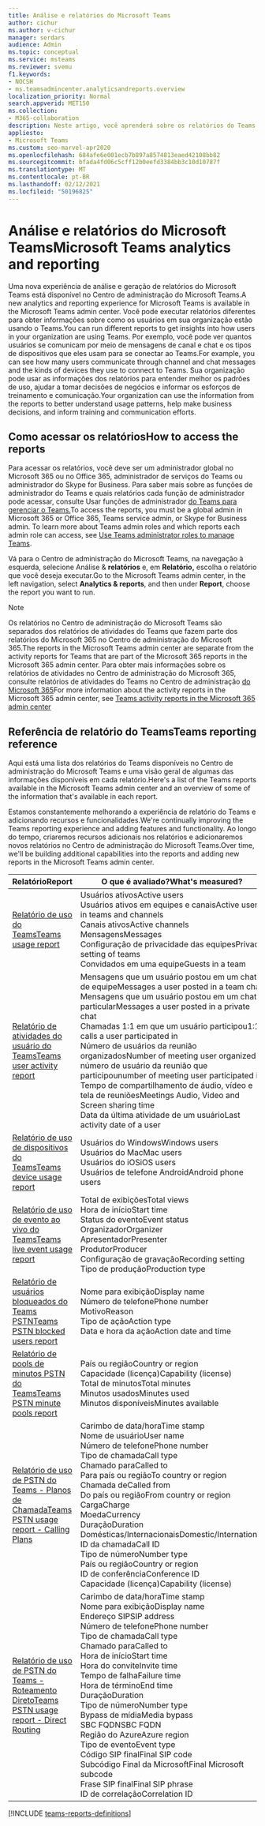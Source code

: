 ```yaml
---
title: Análise e relatórios do Microsoft Teams
author: cichur
ms.author: v-cichur
manager: serdars
audience: Admin
ms.topic: conceptual
ms.service: msteams
ms.reviewer: svemu
f1.keywords:
- NOCSH
- ms.teamsadmincenter.analyticsandreports.overview
localization_priority: Normal
search.appverid: MET150
ms.collection:
- M365-collaboration
description: Neste artigo, você aprenderá sobre os relatórios do Teams disponíveis no Centro de administração do Microsoft Teams.
appliesto:
- Microsoft Teams
ms.custom: seo-marvel-apr2020
ms.openlocfilehash: 684afe6e001ecb7b897a8574813eaed42108bb82
ms.sourcegitcommit: bfada4fd06c5cff12b0eefd3384bb3c10d10787f
ms.translationtype: MT
ms.contentlocale: pt-BR
ms.lasthandoff: 02/12/2021
ms.locfileid: "50196825"
---
```

# <a name="microsoft-teams-analytics-and-reporting"></a><span data-ttu-id="ebd23-103">Análise e relatórios do Microsoft Teams</span><span class="sxs-lookup"><span data-stu-id="ebd23-103">Microsoft Teams analytics and reporting</span></span>

<span data-ttu-id="ebd23-104">Uma nova experiência de análise e geração de relatórios do Microsoft Teams está disponível no Centro de administração do Microsoft Teams.</span><span class="sxs-lookup"><span data-stu-id="ebd23-104">A new analytics and reporting experience for Microsoft Teams is available in the Microsoft Teams admin center.</span></span> <span data-ttu-id="ebd23-105">Você pode executar relatórios diferentes para obter informações sobre como os usuários em sua organização estão usando o Teams.</span><span class="sxs-lookup"><span data-stu-id="ebd23-105">You can run different reports to get insights into how users in your organization are using Teams.</span></span> <span data-ttu-id="ebd23-106">Por exemplo, você pode ver quantos usuários se comunicam por meio de mensagens de canal e chat e os tipos de dispositivos que eles usam para se conectar ao Teams.</span><span class="sxs-lookup"><span data-stu-id="ebd23-106">For example, you can see how many users communicate through channel and chat messages and the kinds of devices they use to connect to Teams.</span></span> <span data-ttu-id="ebd23-107">Sua organização pode usar as informações dos relatórios para entender melhor os padrões de uso, ajudar a tomar decisões de negócios e informar os esforços de treinamento e comunicação.</span><span class="sxs-lookup"><span data-stu-id="ebd23-107">Your organization can use the information from the reports to better understand usage patterns, help make business decisions, and inform training and communication efforts.</span></span>

## <a name="how-to-access-the-reports"></a><span data-ttu-id="ebd23-108">Como acessar os relatórios</span><span class="sxs-lookup"><span data-stu-id="ebd23-108">How to access the reports</span></span>

<span data-ttu-id="ebd23-109">Para acessar os relatórios, você deve ser um administrador global no Microsoft 365 ou no Office 365, administrador de serviços do Teams ou administrador do Skype for Business. Para saber mais sobre as funções de administrador do Teams e quais relatórios cada função de administrador pode acessar, consulte Usar funções de administrador [do Teams para gerenciar o Teams.](../using-admin-roles.md)</span><span class="sxs-lookup"><span data-stu-id="ebd23-109">To access the reports, you must be a global admin in Microsoft 365 or Office 365, Teams service admin, or Skype for Business admin. To learn more about Teams admin roles and which reports each admin role can access, see [Use Teams administrator roles to manage Teams](../using-admin-roles.md).</span></span>

<span data-ttu-id="ebd23-110">Vá para o Centro de administração do Microsoft Teams, na navegação à esquerda, selecione Análise & **relatórios** e, em **Relatório,** escolha o relatório que você deseja executar.</span><span class="sxs-lookup"><span data-stu-id="ebd23-110">Go to the Microsoft Teams admin center, in the left navigation, select **Analytics & reports**, and then under **Report**, choose the report you want to run.</span></span>

> [!NOTE]
> <span data-ttu-id="ebd23-111">Os relatórios no Centro de administração do Microsoft Teams são separados dos relatórios de atividades do Teams que fazem parte dos relatórios do Microsoft 365 no Centro de administração do Microsoft 365.</span><span class="sxs-lookup"><span data-stu-id="ebd23-111">The reports in the Microsoft Teams admin center are separate from the activity reports for Teams that are part of the Microsoft 365 reports in the Microsoft 365 admin center.</span></span> <span data-ttu-id="ebd23-112">Para obter mais informações sobre os relatórios de atividades no Centro de administração do Microsoft 365, consulte relatórios de atividades do Teams no Centro de administração [do Microsoft 365](../teams-activity-reports.md)</span><span class="sxs-lookup"><span data-stu-id="ebd23-112">For more information about the activity reports in the Microsoft 365 admin center, see [Teams activity reports in the Microsoft 365 admin center](../teams-activity-reports.md)</span></span>

## <a name="teams-reporting-reference"></a><span data-ttu-id="ebd23-113">Referência de relatório do Teams</span><span class="sxs-lookup"><span data-stu-id="ebd23-113">Teams reporting reference</span></span>

<span data-ttu-id="ebd23-114">Aqui está uma lista dos relatórios do Teams disponíveis no Centro de administração do Microsoft Teams e uma visão geral de algumas das informações disponíveis em cada relatório.</span><span class="sxs-lookup"><span data-stu-id="ebd23-114">Here's a list of the Teams reports available in the Microsoft Teams admin center and an overview of some of the information that's available in each report.</span></span>

<span data-ttu-id="ebd23-115">Estamos constantemente melhorando a experiência de relatório do Teams e adicionando recursos e funcionalidades.</span><span class="sxs-lookup"><span data-stu-id="ebd23-115">We're continually improving the Teams reporting experience and adding features and functionality.</span></span> <span data-ttu-id="ebd23-116">Ao longo do tempo, criaremos recursos adicionais nos relatórios e adicionaremos novos relatórios no Centro de administração do Microsoft Teams.</span><span class="sxs-lookup"><span data-stu-id="ebd23-116">Over time, we'll be building additional capabilities into the reports and adding new reports in the Microsoft Teams admin center.</span></span>

|<span data-ttu-id="ebd23-117">Relatório</span><span class="sxs-lookup"><span data-stu-id="ebd23-117">Report</span></span>  |<span data-ttu-id="ebd23-118">O que é avaliado?</span><span class="sxs-lookup"><span data-stu-id="ebd23-118">What's measured?</span></span> |
|---------|---------|
|[<span data-ttu-id="ebd23-119">Relatório de uso do Teams</span><span class="sxs-lookup"><span data-stu-id="ebd23-119">Teams usage report</span></span>](teams-usage-report.md)  |  <span data-ttu-id="ebd23-120">Usuários ativos</span><span class="sxs-lookup"><span data-stu-id="ebd23-120">Active users</span></span><br/><span data-ttu-id="ebd23-121">Usuários ativos em equipes e canais</span><span class="sxs-lookup"><span data-stu-id="ebd23-121">Active users in teams and channels</span></span><br/><span data-ttu-id="ebd23-122">Canais ativos</span><span class="sxs-lookup"><span data-stu-id="ebd23-122">Active channels</span></span><br/><span data-ttu-id="ebd23-123">Mensagens</span><span class="sxs-lookup"><span data-stu-id="ebd23-123">Messages</span></span><br/><span data-ttu-id="ebd23-124">Configuração de privacidade das equipes</span><span class="sxs-lookup"><span data-stu-id="ebd23-124">Privacy setting of  teams</span></span><br/><span data-ttu-id="ebd23-125">Convidados em uma equipe</span><span class="sxs-lookup"><span data-stu-id="ebd23-125">Guests in a team</span></span>   |
|[<span data-ttu-id="ebd23-126">Relatório de atividades do usuário do Teams</span><span class="sxs-lookup"><span data-stu-id="ebd23-126">Teams user activity report</span></span>](user-activity-report.md)  | <span data-ttu-id="ebd23-127">Mensagens que um usuário postou em um chat de equipe</span><span class="sxs-lookup"><span data-stu-id="ebd23-127">Messages a user posted in a team chat</span></span><br/><span data-ttu-id="ebd23-128">Mensagens que um usuário postou em um chat particular</span><span class="sxs-lookup"><span data-stu-id="ebd23-128">Messages a user posted in a private chat</span></span><br/>  <span data-ttu-id="ebd23-129">Chamadas 1:1 em que um usuário participou</span><span class="sxs-lookup"><span data-stu-id="ebd23-129">1:1 calls a user participated in</span></span><br/> <span data-ttu-id="ebd23-130">Número de usuários da reunião organizados</span><span class="sxs-lookup"><span data-stu-id="ebd23-130">Number of meeting user organized</span></span> <br/><span data-ttu-id="ebd23-131">número de usuário da reunião que participou</span><span class="sxs-lookup"><span data-stu-id="ebd23-131">number of meeting user participated it</span></span><br/><span data-ttu-id="ebd23-132">Tempo de compartilhamento de áudio, vídeo e tela de reuniões</span><span class="sxs-lookup"><span data-stu-id="ebd23-132">Meetings Audio, Video and Screen sharing time</span></span><br/>   <span data-ttu-id="ebd23-133">Data da última atividade de um usuário</span><span class="sxs-lookup"><span data-stu-id="ebd23-133">Last activity date of a user</span></span>     |
|[<span data-ttu-id="ebd23-134">Relatório de uso de dispositivos do Teams</span><span class="sxs-lookup"><span data-stu-id="ebd23-134">Teams device usage report</span></span>](device-usage-report.md)   |  <span data-ttu-id="ebd23-135">Usuários do Windows</span><span class="sxs-lookup"><span data-stu-id="ebd23-135">Windows users</span></span><br/><span data-ttu-id="ebd23-136">Usuários do Mac</span><span class="sxs-lookup"><span data-stu-id="ebd23-136">Mac users</span></span><br/><span data-ttu-id="ebd23-137">Usuários do iOS</span><span class="sxs-lookup"><span data-stu-id="ebd23-137">iOS users</span></span><br/><span data-ttu-id="ebd23-138">Usuários de telefone Android</span><span class="sxs-lookup"><span data-stu-id="ebd23-138">Android phone users</span></span>     |
|[<span data-ttu-id="ebd23-139">Relatório de uso de evento ao vivo do Teams</span><span class="sxs-lookup"><span data-stu-id="ebd23-139">Teams live event usage report</span></span>](teams-live-event-usage-report.md)   |  <span data-ttu-id="ebd23-140">Total de exibições</span><span class="sxs-lookup"><span data-stu-id="ebd23-140">Total views</span></span><br><span data-ttu-id="ebd23-141">Hora de início</span><span class="sxs-lookup"><span data-stu-id="ebd23-141">Start time</span></span><br><span data-ttu-id="ebd23-142">Status do evento</span><span class="sxs-lookup"><span data-stu-id="ebd23-142">Event status</span></span><br><span data-ttu-id="ebd23-143">Organizador</span><span class="sxs-lookup"><span data-stu-id="ebd23-143">Organizer</span></span><br><span data-ttu-id="ebd23-144">Apresentador</span><span class="sxs-lookup"><span data-stu-id="ebd23-144">Presenter</span></span><br><span data-ttu-id="ebd23-145">Produtor</span><span class="sxs-lookup"><span data-stu-id="ebd23-145">Producer</span></span><br><span data-ttu-id="ebd23-146">Configuração de gravação</span><span class="sxs-lookup"><span data-stu-id="ebd23-146">Recording setting</span></span><br><span data-ttu-id="ebd23-147">Tipo de produção</span><span class="sxs-lookup"><span data-stu-id="ebd23-147">Production type</span></span>    |
|[<span data-ttu-id="ebd23-148">Relatório de usuários bloqueados do Teams PSTN</span><span class="sxs-lookup"><span data-stu-id="ebd23-148">Teams PSTN blocked users report</span></span>](pstn-blocked-users-report.md)   |  <span data-ttu-id="ebd23-149">Nome para exibição</span><span class="sxs-lookup"><span data-stu-id="ebd23-149">Display name</span></span><br><span data-ttu-id="ebd23-150">Número de telefone</span><span class="sxs-lookup"><span data-stu-id="ebd23-150">Phone number</span></span><br><span data-ttu-id="ebd23-151">Motivo</span><span class="sxs-lookup"><span data-stu-id="ebd23-151">Reason</span></span><br><span data-ttu-id="ebd23-152">Tipo de ação</span><span class="sxs-lookup"><span data-stu-id="ebd23-152">Action type</span></span><br><span data-ttu-id="ebd23-153">Data e hora da ação</span><span class="sxs-lookup"><span data-stu-id="ebd23-153">Action date and time</span></span>   |
|[<span data-ttu-id="ebd23-154">Relatório de pools de minutos PSTN do Teams</span><span class="sxs-lookup"><span data-stu-id="ebd23-154">Teams PSTN minute pools report</span></span>](pstn-minute-pools-report.md) |  <span data-ttu-id="ebd23-155">País ou região</span><span class="sxs-lookup"><span data-stu-id="ebd23-155">Country or region</span></span><br><span data-ttu-id="ebd23-156">Capacidade (licença)</span><span class="sxs-lookup"><span data-stu-id="ebd23-156">Capability (license)</span></span> <br><span data-ttu-id="ebd23-157">Total de minutos</span><span class="sxs-lookup"><span data-stu-id="ebd23-157">Total minutes</span></span><br><span data-ttu-id="ebd23-158">Minutos usados</span><span class="sxs-lookup"><span data-stu-id="ebd23-158">Minutes used</span></span><br><span data-ttu-id="ebd23-159">Minutos disponíveis</span><span class="sxs-lookup"><span data-stu-id="ebd23-159">Minutes available</span></span>|
|[<span data-ttu-id="ebd23-160">Relatório de uso de PSTN do Teams - Planos de Chamada</span><span class="sxs-lookup"><span data-stu-id="ebd23-160">Teams PSTN usage report - Calling Plans</span></span>](pstn-usage-report.md#calling-plans)|  <span data-ttu-id="ebd23-161">Carimbo de data/hora</span><span class="sxs-lookup"><span data-stu-id="ebd23-161">Time stamp</span></span><br><span data-ttu-id="ebd23-162">Nome de usuário</span><span class="sxs-lookup"><span data-stu-id="ebd23-162">User name</span></span><br><span data-ttu-id="ebd23-163">Número de telefone</span><span class="sxs-lookup"><span data-stu-id="ebd23-163">Phone number</span></span><br><span data-ttu-id="ebd23-164">Tipo de chamada</span><span class="sxs-lookup"><span data-stu-id="ebd23-164">Call type</span></span> <br><span data-ttu-id="ebd23-165">Chamado para</span><span class="sxs-lookup"><span data-stu-id="ebd23-165">Called to</span></span><br><span data-ttu-id="ebd23-166">Para país ou região</span><span class="sxs-lookup"><span data-stu-id="ebd23-166">To country or region</span></span> <br><span data-ttu-id="ebd23-167">Chamada de</span><span class="sxs-lookup"><span data-stu-id="ebd23-167">Called from</span></span> <br><span data-ttu-id="ebd23-168">Do país ou região</span><span class="sxs-lookup"><span data-stu-id="ebd23-168">From country or region</span></span><br><span data-ttu-id="ebd23-169">Carga</span><span class="sxs-lookup"><span data-stu-id="ebd23-169">Charge</span></span><br><span data-ttu-id="ebd23-170">Moeda</span><span class="sxs-lookup"><span data-stu-id="ebd23-170">Currency</span></span><br><span data-ttu-id="ebd23-171">Duração</span><span class="sxs-lookup"><span data-stu-id="ebd23-171">Duration</span></span><br><span data-ttu-id="ebd23-172">Domésticas/Internacionais</span><span class="sxs-lookup"><span data-stu-id="ebd23-172">Domestic/International</span></span><br><span data-ttu-id="ebd23-173">ID da chamada</span><span class="sxs-lookup"><span data-stu-id="ebd23-173">Call ID</span></span><br><span data-ttu-id="ebd23-174">Tipo de número</span><span class="sxs-lookup"><span data-stu-id="ebd23-174">Number type</span></span><br><span data-ttu-id="ebd23-175">País ou região</span><span class="sxs-lookup"><span data-stu-id="ebd23-175">Country or region</span></span><br><span data-ttu-id="ebd23-176">ID de conferência</span><span class="sxs-lookup"><span data-stu-id="ebd23-176">Conference ID</span></span><br><span data-ttu-id="ebd23-177">Capacidade (licença)</span><span class="sxs-lookup"><span data-stu-id="ebd23-177">Capability (license)</span></span>|
|[<span data-ttu-id="ebd23-178">Relatório de uso de PSTN do Teams - Roteamento Direto</span><span class="sxs-lookup"><span data-stu-id="ebd23-178">Teams PSTN usage report - Direct Routing</span></span>](pstn-usage-report.md#direct-routing)  |  <span data-ttu-id="ebd23-179">Carimbo de data/hora</span><span class="sxs-lookup"><span data-stu-id="ebd23-179">Time stamp</span></span><br><span data-ttu-id="ebd23-180">Nome para exibição</span><span class="sxs-lookup"><span data-stu-id="ebd23-180">Display name</span></span><br><span data-ttu-id="ebd23-181">Endereço SIP</span><span class="sxs-lookup"><span data-stu-id="ebd23-181">SIP address</span></span><br><span data-ttu-id="ebd23-182">Número de telefone</span><span class="sxs-lookup"><span data-stu-id="ebd23-182">Phone number</span></span> <br><span data-ttu-id="ebd23-183">Tipo de chamada</span><span class="sxs-lookup"><span data-stu-id="ebd23-183">Call type</span></span><br><span data-ttu-id="ebd23-184">Chamado para</span><span class="sxs-lookup"><span data-stu-id="ebd23-184">Called to</span></span><br><span data-ttu-id="ebd23-185">Hora de início</span><span class="sxs-lookup"><span data-stu-id="ebd23-185">Start time</span></span><br><span data-ttu-id="ebd23-186">Hora do convite</span><span class="sxs-lookup"><span data-stu-id="ebd23-186">Invite time</span></span><br><span data-ttu-id="ebd23-187">Tempo de falha</span><span class="sxs-lookup"><span data-stu-id="ebd23-187">Failure time</span></span><br><span data-ttu-id="ebd23-188">Hora de término</span><span class="sxs-lookup"><span data-stu-id="ebd23-188">End time</span></span><br><span data-ttu-id="ebd23-189">Duração</span><span class="sxs-lookup"><span data-stu-id="ebd23-189">Duration</span></span><br><span data-ttu-id="ebd23-190">Tipo de número</span><span class="sxs-lookup"><span data-stu-id="ebd23-190">Number type</span></span><br><span data-ttu-id="ebd23-191">Bypass de mídia</span><span class="sxs-lookup"><span data-stu-id="ebd23-191">Media bypass</span></span><br><span data-ttu-id="ebd23-192">SBC FQDN</span><span class="sxs-lookup"><span data-stu-id="ebd23-192">SBC FQDN</span></span><br><span data-ttu-id="ebd23-193">Região do Azure</span><span class="sxs-lookup"><span data-stu-id="ebd23-193">Azure region</span></span><br><span data-ttu-id="ebd23-194">Tipo de evento</span><span class="sxs-lookup"><span data-stu-id="ebd23-194">Event type</span></span><br><span data-ttu-id="ebd23-195">Código SIP final</span><span class="sxs-lookup"><span data-stu-id="ebd23-195">Final SIP code</span></span><br><span data-ttu-id="ebd23-196">Subcódigo Final da Microsoft</span><span class="sxs-lookup"><span data-stu-id="ebd23-196">Final Microsoft subcode</span></span><br><span data-ttu-id="ebd23-197">Frase SIP final</span><span class="sxs-lookup"><span data-stu-id="ebd23-197">Final SIP phrase</span></span><br><span data-ttu-id="ebd23-198">ID de correlação</span><span class="sxs-lookup"><span data-stu-id="ebd23-198">Correlation ID</span></span>  |

[!INCLUDE [teams-reports-definitions](../includes/teams-reports-definitions.md)]

